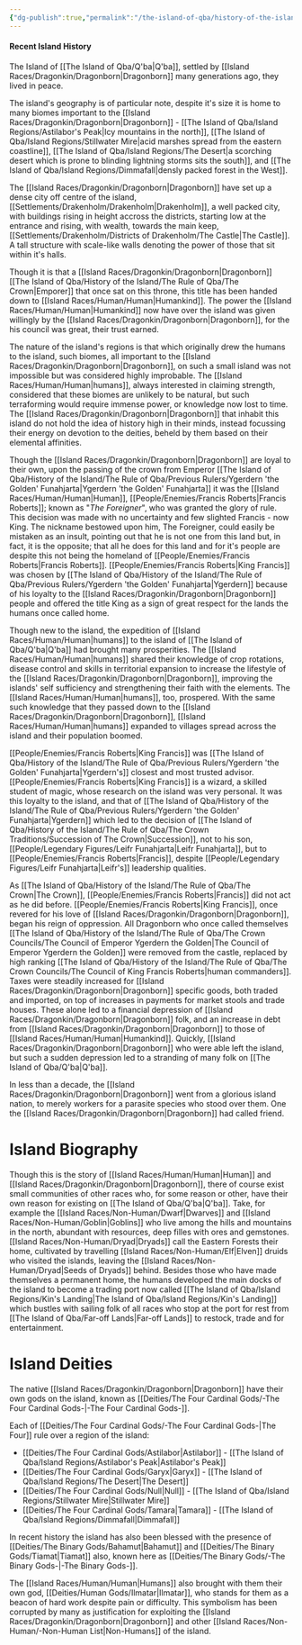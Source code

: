 ```yaml
---
{"dg-publish":true,"permalink":"/the-island-of-qba/history-of-the-island/known-information/"}
---
```


#### Recent Island History
The Island of [[The Island of Qba/Q'ba\|Q'ba]], settled by [[Island Races/Dragonkin/Dragonborn\|Dragonborn]] many generations ago, they lived in peace. 

The island's geography is of particular note, despite it's size it is home to many biomes important to the [[Island Races/Dragonkin/Dragonborn\|Dragonborn]] - [[The Island of Qba/Island Regions/Astilabor's Peak\|Icy mountains in the north]], [[The Island of Qba/Island Regions/Stillwater Mire\|acid marshes spread from the eastern coastline]], [[The Island of Qba/Island Regions/The Desert\|a scorching desert which is prone to blinding lightning storms sits the south]], and [[The Island of Qba/Island Regions/Dimmafall\|densly packed forest in the West]]. 

The [[Island Races/Dragonkin/Dragonborn\|Dragonborn]] have set up a dense city off centre of the island, [[Settlements/Drakenholm/Drakenholm\|Drakenholm]], a well packed city, with buildings rising in height accross the districts, starting low at the entrance and rising, with wealth, towards the main keep, [[Settlements/Drakenholm/Districts of Drakenholm/The Castle\|The Castle]]. A tall structure with scale-like walls denoting the power of those that sit within it's halls. 

Though it is that a [[Island Races/Dragonkin/Dragonborn\|Dragonborn]] [[The Island of Qba/History of the Island/The Rule of Qba/The Crown\|Emporer]] that once sat on this throne, this title has been handed down to [[Island Races/Human/Human\|Humankind]]. The power the [[Island Races/Human/Human\|Humankind]] now have over the island was given willingly by the [[Island Races/Dragonkin/Dragonborn\|Dragonborn]], for the his council was great, their trust earned. 

The nature of the island's regions is that which originally drew the humans to the island, such biomes, all important to the [[Island Races/Dragonkin/Dragonborn\|Dragonborn]], on such a small island was not impossible but was considered highly improbable. The [[Island Races/Human/Human\|humans]], always interested in claiming strength, considered that these biomes are unlikely to be natural, but such terraforming would require immense power, or knowledge now lost to time. The [[Island Races/Dragonkin/Dragonborn\|Dragonborn]] that inhabit this island do not hold the idea of history high in their minds, instead focussing their energy on devotion to the deities, beheld by them based on their elemental affinities. 

Though the [[Island Races/Dragonkin/Dragonborn\|Dragonborn]] are loyal to their own, upon the passing of the crown from Emperor [[The Island of Qba/History of the Island/The Rule of Qba/Previous Rulers/Ygerdern 'the Golden' Funahjarta\|Ygerdern 'the Golden' Funahjarta]] it was the [[Island Races/Human/Human\|Human]], [[People/Enemies/Francis Roberts\|Francis Roberts]]; known as "*The Foreigner*", who was granted the glory of rule. This decision was made with no uncertainty and few slighted Francis - now King. The nickname bestowed upon him, The Foreigner, could easily be mistaken as an insult, pointing out that he is not one from this land but, in fact, it is the opposite; that all he does for this land and for it's people are despite this not being the homeland of [[People/Enemies/Francis Roberts\|Francis Roberts]]. [[People/Enemies/Francis Roberts\|King Francis]] was chosen by [[The Island of Qba/History of the Island/The Rule of Qba/Previous Rulers/Ygerdern 'the Golden' Funahjarta\|Ygerdern]] because of his loyalty to the [[Island Races/Dragonkin/Dragonborn\|Dragonborn]] people and offered the title King as a sign of great respect for the lands the humans once called home. 

Though new to the island, the expedition of [[Island Races/Human/Human\|humans]] to the island of [[The Island of Qba/Q'ba\|Q'ba]] had brought many prosperities. The [[Island Races/Human/Human\|humans]] shared their knowledge of crop rotations, disease control and skills in territorial expansion to increase the lifestyle of the [[Island Races/Dragonkin/Dragonborn\|Dragonborn]], improving the islands' self sufficiency and strengthening their faith with the elements. The [[Island Races/Human/Human\|humans]], too, prospered. With the same such knowledge that they passed down to the [[Island Races/Dragonkin/Dragonborn\|Dragonborn]], [[Island Races/Human/Human\|humans]] expanded to villages spread across the island and their population boomed. 

[[People/Enemies/Francis Roberts\|King Francis]] was [[The Island of Qba/History of the Island/The Rule of Qba/Previous Rulers/Ygerdern 'the Golden' Funahjarta\|Ygerdern's]] closest and most trusted advisor. [[People/Enemies/Francis Roberts\|King Francis]] is a wizard, a skilled student of magic, whose research on the island was very personal. It was this loyalty to the island, and that of [[The Island of Qba/History of the Island/The Rule of Qba/Previous Rulers/Ygerdern 'the Golden' Funahjarta\|Ygerdern]] which led to the decision of [[The Island of Qba/History of the Island/The Rule of Qba/The Crown Traditions/Succession of The Crown\|Succession]], not to his son, [[People/Legendary Figures/Leifr Funahjarta\|Leifr Funahjarta]], but to [[People/Enemies/Francis Roberts\|Francis]], despite [[People/Legendary Figures/Leifr Funahjarta\|Leifr's]] leadership qualities.

As [[The Island of Qba/History of the Island/The Rule of Qba/The Crown\|The Crown]], [[People/Enemies/Francis Roberts\|Francis]] did not act as he did before. [[People/Enemies/Francis Roberts\|King Francis]], once revered for his love of [[Island Races/Dragonkin/Dragonborn\|Dragonborn]], began his reign of oppression. All Dragonborn who once called themselves [[The Island of Qba/History of the Island/The Rule of Qba/The Crown Councils/The Council of Emperor Ygerdern the Golden\|The Council of Emperor Ygerdern the Golden]] were removed from the castle, replaced by high ranking [[The Island of Qba/History of the Island/The Rule of Qba/The Crown Councils/The Council of King Francis Roberts\|human commanders]]. Taxes were steadily increased for [[Island Races/Dragonkin/Dragonborn\|Dragonborn]] specific goods, both traded and imported, on top of increases in payments for market stools and trade houses. These alone led to a financial depression of [[Island Races/Dragonkin/Dragonborn\|Dragonborn]] folk, and an increase in debt from [[Island Races/Dragonkin/Dragonborn\|Dragonborn]] to those of [[Island Races/Human/Human\|Humankind]].  Quickly, [[Island Races/Dragonkin/Dragonborn\|Dragonborn]] who were able left the island, but such a sudden depression led to a stranding of many folk on [[The Island of Qba/Q'ba\|Q'ba]]. 

In less than a decade, the [[Island Races/Dragonkin/Dragonborn\|Dragonborn]] went from a glorious island nation, to merely workers for a parasite species who stood over them. One the [[Island Races/Dragonkin/Dragonborn\|Dragonborn]] had called friend. 

# Island Biography

Though this is the story of [[Island Races/Human/Human\|Human]] and [[Island Races/Dragonkin/Dragonborn\|Dragonborn]], there of course exist small communities of other races who, for some reason or other, have their own reason for existing on [[The Island of Qba/Q'ba\|Q'ba]]. Take, for example the [[Island Races/Non-Human/Dwarf\|Dwarves]] and [[Island Races/Non-Human/Goblin\|Goblins]] who live among the hills and mountains in the north, abundant with resources, deep filles with ores and gemstones. [[Island Races/Non-Human/Dryad\|Dryads]] call the Eastern Forests their home, cultivated by travelling [[Island Races/Non-Human/Elf\|Elven]] druids who visited the islands, leaving the [[Island Races/Non-Human/Dryad\|Seeds of Dryads]] behind. Besides those who have made themselves a permanent home, the humans developed the main docks of the island to become a trading port now called [[The Island of Qba/Island Regions/Kin's Landing\|The Island of Qba/Island Regions/Kin's Landing]] which bustles with sailing folk of all races who stop at the port for rest from [[The Island of Qba/Far-off Lands\|Far-off Lands]] to restock, trade and for entertainment. 

# Island Deities

The native [[Island Races/Dragonkin/Dragonborn\|Dragonborn]] have their own gods on the island, known as [[Deities/The Four Cardinal Gods/-The Four Cardinal Gods-\|-The Four Cardinal Gods-]].

Each of [[Deities/The Four Cardinal Gods/-The Four Cardinal Gods-\|The Four]] rule over a region of the island:
- [[Deities/The Four Cardinal Gods/Astilabor\|Astilabor]] - [[The Island of Qba/Island Regions/Astilabor's Peak\|Astilabor's Peak]]
- [[Deities/The Four Cardinal Gods/Garyx\|Garyx]] - [[The Island of Qba/Island Regions/The Desert\|The Desert]]
- [[Deities/The Four Cardinal Gods/Null\|Null]] - [[The Island of Qba/Island Regions/Stillwater Mire\|Stillwater Mire]]
- [[Deities/The Four Cardinal Gods/Tamara\|Tamara]] - [[The Island of Qba/Island Regions/Dimmafall\|Dimmafall]]

In recent history the island has also been blessed with the presence of [[Deities/The Binary Gods/Bahamut\|Bahamut]] and [[Deities/The Binary Gods/Tiamat\|Tiamat]] also, known here as [[Deities/The Binary Gods/-The Binary Gods-\|-The Binary Gods-]].

The [[Island Races/Human/Human\|Humans]] also brought with them their own god, [[Deities/Human Gods/Ilmatar\|Ilmatar]], who stands for them as a beacon of hard work despite pain or difficulty. This symbolism has been corrupted by many as justification for exploiting the [[Island Races/Dragonkin/Dragonborn\|Dragonborn]] and other [[Island Races/Non-Human/-Non-Human List\|Non-Humans]] of the island. 

